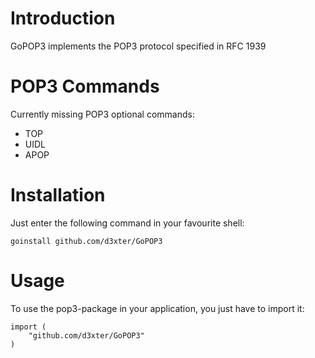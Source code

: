 Introduction
============

GoPOP3 implements the POP3 protocol specified in RFC 1939


POP3 Commands
=============

Currently missing POP3 optional commands:

- TOP
- UIDL
- APOP

Installation
============

Just enter the following command in your favourite shell:

	goinstall github.com/d3xter/GoPOP3

Usage
=====

To use the pop3-package in your application, you just have to import it:

	import (
		"github.com/d3xter/GoPOP3"
	)
